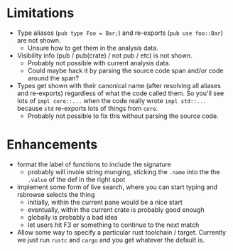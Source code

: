 # Limitations
* Type aliases (`pub type Foo = Bar;`) and re-exports (`pub use foo::Bar`) are not shown.
    * Unsure how to get them in the analysis data.
* Visibility info (pub / pub(crate) / not pub / etc) is not shown.
    * Probably not possible with current analysis data.
    * Could maybe hack it by parsing the source code span and/or code around the span?
* Types get shown with their canonical name (after resolving all aliases and re-exports) regardless of what the code called them. So you'll see lots of `impl core::...` when the code really wrote `impl std::...` because `std` re-exports lots of things from `core`.
    * Probably not possible to fix this without parsing the source code.

# Enhancements
* format the label of functions to include the signature
    * probably will invole string munging, sticking the `.name` into the the `.value` of the def in the right spot
* implement some form of live search, where you can start typing and rsbrowse selects the thing
    * initially, within the current pane would be a nice start
    * eventually, within the current crate is probably good enough
    * globally is probably a bad idea
    * let users hit F3 or something to continue to the next match
* Allow some way to specify a particular rust toolchain / target. Currently we just run `rustc` and `cargo` and you get whatever the default is.
